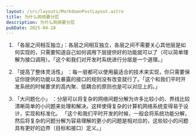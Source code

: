 ```yaml
---
layout: /src/layouts/MarkdownPostLayout.astro
title: 为什么网络要分层
description: 为什么网络要分层
pubDate: 2025-04-18
---
```

1. 「各层之间相互独立」：各层之间相互独立，各层之间不需要关心其他层是如何实现的，只需要知道自己如何调用下层提供好的功能就可以了（可以简单理解为接口调用）。「这个和我们对开发时系统进行分层是一个道理。」
    
2. 「提高了整体灵活性」 ：每一层都可以使用最适合的技术来实现，你只需要保证你提供的功能以及暴露的接口的规则没有改变就行了。「这个和我们平时开发系统的时候要求的高内聚、低耦合的原则也是可以对应上的。」
    
3. 「大问题化小」 ：分层可以将复杂的网络间题分解为许多比较小的、界线比较清晰简单的小问题来处理和解决。这样使得复杂的计算机网络系统变得易于设计，实现和标准化。 「这个和我们平时开发的时候，一般会将系统功能分解，然后将复杂的问题分解为容易理解的更小的问题是相对应的，这些较小的问题具有更好的边界（目标和接口）定义。」